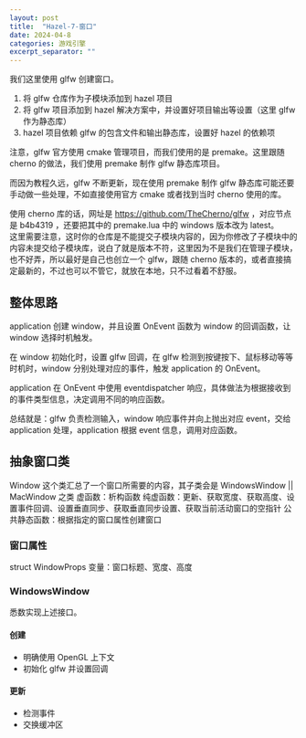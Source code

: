 ```yaml
---
layout: post
title:  "Hazel-7-窗口"
date: 2024-04-8
categories: 游戏引擎
excerpt_separator: ""
---
```


我们这里使用 glfw 创建窗口。  
1. 将 glfw 仓库作为子模块添加到 hazel 项目
2. 将 glfw 项目添加到 hazel 解决方案中，并设置好项目输出等设置（这里 glfw 作为静态库）
3. hazel 项目依赖 glfw 的包含文件和输出静态库，设置好 hazel 的依赖项

注意，glfw 官方使用 cmake 管理项目，而我们使用的是 premake。这里跟随 cherno 的做法，我们使用 premake 制作 glfw 静态库项目。  

而因为教程久远，glfw 不断更新，现在使用 premake 制作 glfw 静态库可能还要手动做一些处理，不如直接使用官方 cmake 或者找到当时 cherno 使用的库。  

使用 cherno 库的话，网址是 https://github.com/TheCherno/glfw ，对应节点是 b4b4319 ，还要把其中的 premake.lua 中的 windows 版本改为 latest。    
这里需要注意，这时你的仓库是不能提交子模块内容的，因为你修改了子模块中的内容未提交给子模块库，说白了就是版本不符，这里因为不是我们在管理子模块，也不好弄，所以最好是自己也创立一个 glfw，跟随 cherno 版本的，或者直接搞定最新的，不过也可以不管它，就放在本地，只不过看着不舒服。

## 整体思路

application 创建 window，并且设置 OnEvent 函数为 window 的回调函数，让 window 选择时机触发。

在 window 初始化时，设置 glfw 回调，在 glfw 检测到按键按下、鼠标移动等等时机时，window 分别处理对应的事件，触发 application 的 OnEvent。

application 在 OnEvent 中使用 eventdispatcher 响应，具体做法为根据接收到的事件类型信息，决定调用不同的响应函数。

总结就是：glfw 负责检测输入，window 响应事件并向上抛出对应 event，交给 application 处理，application 根据 event 信息，调用对应函数。

## 抽象窗口类

Window 这个类汇总了一个窗口所需要的内容，其子类会是 WindowsWindow || MacWindow 之类
虚函数：析构函数
纯虚函数：更新、获取宽度、获取高度、设置事件回调、设置垂直同步、获取垂直同步设置、获取当前活动窗口的空指针
公共静态函数：根据指定的窗口属性创建窗口

### 窗口属性

struct WindowProps
变量：窗口标题、宽度、高度

### WindowsWindow

悉数实现上述接口。

#### 创建

- 明确使用 OpenGL 上下文
- 初始化 glfw 并设置回调

#### 更新

- 检测事件
- 交换缓冲区
